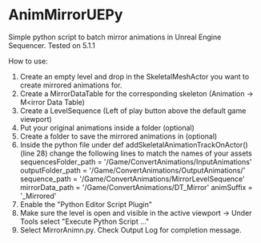 # AnimMirrorUEPy
Simple python script to batch mirror animations in Unreal Engine Sequencer.
Tested on 5.1.1

How to use:
1. Create an empty level and drop in the SkeletalMeshActor you want to create mirrored animations for. 
2. Create a MirrorDataTable for the corresponding skeleton (Animation -> M<irror Data Table)
3. Create a LevelSequence (Left of play button above the default game viewport)
4. Put your original animations inside a folder (optional)
5. Create a folder to save the mirrored animations in (optional)
6. Inside the python file under def addSkeletalAnimationTrackOnActor() (line 28) change the following lines to match the names of your assets
    sequencesFolder_path = '/Game/ConvertAnimations/InputAnimations'
    outputFolder_path = '/Game/ConvertAnimations/OutputAnimations/'
    sequence_path = '/Game/ConvertAnimations/MirrorLevelSequence'
    mirrorData_path = '/Game/ConvertAnimations/DT_Mirror'
    animSuffix = '_Mirrored'
7. Enable the "Python Editor Script Plugin"
8. Make sure the level is open and visible in the active viewport -> Under Tools select "Execute Python Script ..."
9. Select MirrorAnimn.py. Check Output Log for completion message.
